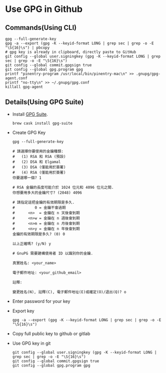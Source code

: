 # Use GPG in Github

## Commands(Using CLI)

```fish
gpg --full-generate-key
gpg -a --export (gpg -K --keyid-format LONG | grep sec | grep -o -E "\S{16}\s") | pbcopy
# gpg key is already in clipboard, directly paste to GitHub
git config --global user.signingkey (gpg -K --keyid-format LONG | grep sec | grep -o -E "\S{16}\s")
git config --global commit.gpgsign true
git config --global gpg.program gpg
printf "pinentry-program /usr/local/bin/pinentry-mac\n" >> .gnupg/gpg-agent.conf
printf "no-tty\n" >> ~/.gnupg/gpg.conf
killall gpg-agent
```

## Details(Using GPG Suite)

- Install [GPG Suite](https://gpgtools.org/).

  ```fish
  brew cask install gpg-suite
  ```

- Create GPG Key

  ```fish
  gpg --full-generate-key

  # 請選擇你要使用的金鑰種類:
  #   (1) RSA 和 RSA (預設)
  #   (2) DSA 和 Elgamal
  #   (3) DSA (僅能用於簽署)
  #   (4) RSA (僅能用於簽署)
  你要選哪一個? 1

  # RSA 金鑰的長度可能介於 1024 位元和 4096 位元之間.
  你想要用多大的金鑰尺寸? (2048) 4096

  # 請指定這把金鑰的有效期限是多久.
  #         0 = 金鑰不會過期
  #      <n>  = 金鑰在 n 天後會到期
  #      <n>w = 金鑰在 n 週後會到期
  #      <n>m = 金鑰在 n 月後會到期
  #      <n>y = 金鑰在 n 年後會到期
  金鑰的有效期限是多久? (0) 0

  以上正確嗎? (y/N) y

  # GnuPG 需要建構使用者 ID 以識別你的金鑰.

  真實姓名: <your_name>

  電子郵件地址: <your_github_email>

  註釋:

  變更姓名(N), 註釋(C), 電子郵件地址(E)或確定(O)/退出(Q)? o
  ```

- Enter password for your key

- Export key

  ```fish
  gpg -a --export (gpg -K --keyid-format LONG | grep sec | grep -o -E "\S{16}\s")
  ```

- Copy full public key to github or gitlab

- Use GPG key in git

  ```fish
  git config --global user.signingkey (gpg -K --keyid-format LONG | grep sec | grep -o -E "\S{16}\s")
  git config --global commit.gpgsign true
  git config --global gpg.program gpg
  ```
